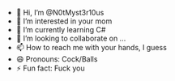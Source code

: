 - 👋 Hi, I’m @N0tMyst3r10us
- 👀 I’m interested in your mom
- 🌱 I’m currently learning C#
- 💞️ I’m looking to collaborate on ...
- 📫 How to reach me with your hands, I guess
- 😄 Pronouns: Cock/Balls
- ⚡ Fun fact: Fuck you

<!---
N0tMyst3r10us/N0tMyst3r10us is a ✨ special ✨ repository because its `README.md` (this file) appears on your GitHub profile.
You can click the Preview link to take a look at your changes.
--->
